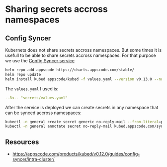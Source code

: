 # Sharing secrets accross namespaces

## Config Syncer

Kubernets does not share secrets accross namespaces. But some times it is 
usefull to be able to share secrets accross namespaces. For that purpose 
we use the [Config Syncer service](https://appscode.com/products/kubed/v0.12.0/guides/config-syncer/intra-cluster/)

``` bash
helm repo add appscode https://charts.appscode.com/stable/
helm repo update
helm install kubed appscode/kubed -f values.yaml --version v0.13.0 --namespace kube-system
```

The `values.yaml` I used is:


``` yaml
--8<-- "secrets/values.yaml"
```


After the service is deployed we can create secrets in any namespace that can be synced
accross namespaces:

``` bash
kubectl -n general create secret generic no-reply-mail --from-literal=password=PASSWORD
kubectl -n general annotate secret no-reply-mail kubed.appscode.com/sync=""
```

## Resources
* https://appscode.com/products/kubed/v0.12.0/guides/config-syncer/intra-cluster/